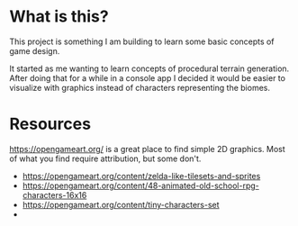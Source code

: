 # What is this?

This project is something I am building to learn some basic concepts of game design.

It started as me wanting to learn concepts of procedural terrain generation. After doing that for a while in a console app I decided it would be easier to visualize with graphics instead of characters representing the biomes.

# Resources

https://opengameart.org/ is a great place to find simple 2D graphics. Most of what you find require attribution, but some don't.


* https://opengameart.org/content/zelda-like-tilesets-and-sprites
* https://opengameart.org/content/48-animated-old-school-rpg-characters-16x16
* https://opengameart.org/content/tiny-characters-set
* 